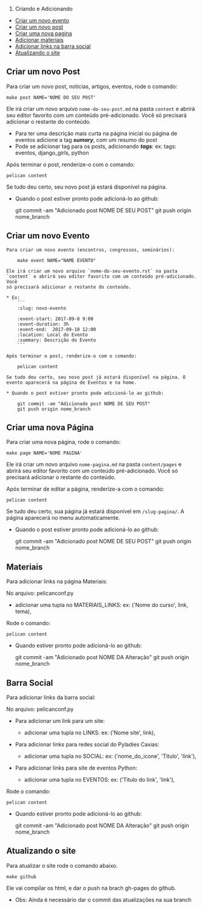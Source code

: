 1. Criando e Adicionando
  * [Criar um novo evento](#criar-um-novo-evento)
  * [Criar um novo post](#criar-um-novo-post)
  * [Criar uma nova pagina](#criar-uma-nova-pagina)
  * [Adicionar materiais](#materiais)
  * [Adicionar links na barra social](#barra-social)
  * [Atualizando o site](#atualizando-o-site)


Criar um novo Post
------------------

Para criar um novo post, noticias, artigos, eventos, rode o comando:

	make post NAME='NOME DO SEU POST'

Ele irá criar um novo arquivo `nome-do-seu-post.md` na pasta `content` e abrirá seu editor favorito com um conteúdo pré-adicionado.  Você
só precisará adicionar o restante do conteúdo.

* Para ter uma descrição mais curta na página inicial ou página de eventos adicione a tag ***sumary***, com um resumo do post
* Pode se adicionar tag para os posts, adicionando ***tags***:
	ex: tags: eventos, django_girls, python

Após terminar o post, renderize-o com o comando:

	pelican content

Se tudo deu certo, seu novo post já estará disponível na página.

* Quando o post estiver pronto pode adicioná-lo ao github:

	git commit -am "Adicionado post NOME DE SEU POST"
	git push origin nome_branch

Criar um novo Evento
------------------

    Para criar um novo evento (encontros, congressos, seminários):

    	make event NAME="NAME EVENTO"

    Ele irá criar um novo arquivo `nome-do-seu-evento.rst` na pasta `content` e abrirá seu editor favorito com um conteúdo pré-adicionado.  Você
    só precisará adicionar o restante do conteúdo.

    * Ex:
        ```
        :slug: novo-evento

        :event-start: 2017-09-8 9:00
        :event-duration: 3h
        :event-end:  2017-09-10 12:00
        :location: Local do Evento
        :summary: Descrição do Evento
        ```

    Após terminar o post, renderize-o com o comando:

    	pelican content

    Se tudo deu certo, seu novo post já estará disponível na página. O evento aparecerá na página de Eventos e na home.

    * Quando o post estiver pronto pode adicioná-lo ao github:

    	git commit -am "Adicionado post NOME DE SEU POST"
    	git push origin nome_branch

Criar uma nova Página
---------------------

Para criar uma nova página, rode o comando:

	make page NAME='NOME PAGINA'

Ele irá criar um novo arquivo `nome-pagina.md` na pasta `content/pages` e abrirá seu editor favorito com um conteúdo pré-adicionado.  Você só precisará adicionar o restante do conteúdo.

Após terminar de editar a página, renderize-a com o comando:

	pelican content

Se tudo deu certo, sua página já estará disponível em `/slug-pagina/`. A página aparecerá no menu automaticamente.

* Quando o post estiver pronto pode adicioná-lo ao github:

	git commit -am "Adicionado post NOME DE SEU POST"
	git push origin nome_branch


Materiais
---------------------

Para adicionar links na página Materiais:

No arquivo: pelicanconf.py

* adicionar uma tupla no MATERIAIS_LINKS:
	ex: ('Nome do curso', link, tema),

Rode o comando:

	pelican content

* Quando estiver pronto pode adicioná-lo ao github:

	git commit -am "Adicionado post NOME DA Alteração"
	git push origin nome_branch


Barra Social
---------------------

Para adicionar links da barra social:

No arquivo: pelicanconf.py

* Para adicionar um link para um site:
	* adicionar uma tupla no LINKS:
		ex: ('Nome site', link),

* Para adicionar links para redes social do Pyladies Caxias:
	* adicionar uma tupla no SOCIAL:
			ex: ('nome_do_icone', 'Titulo', 'link'),

* Para adicionar links para site de eventos Python:
	* adicionar uma tupla no EVENTOS:
			ex: ('Titulo do link', 'link'),

Rode o comando:

	pelican content

* Quando estiver pronto pode adicioná-lo ao github:

	git commit -am "Adicionado post NOME DA Alteração"
	git push origin nome_branch


Atualizando o site
------------------

Para atualizar o site rode o comando abaixo.

    make github

Ele vai compilar os html, e dar o push na brach gh-pages do github.

* Obs: Ainda é necessário dar o commit das atualizações na sua branch
